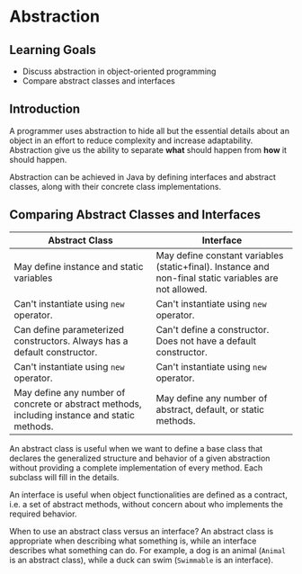 # Abstraction

## Learning Goals

- Discuss abstraction in object-oriented programming
- Compare abstract classes and interfaces

## Introduction


A programmer uses abstraction to hide all but the essential details about an object in an effort
to reduce complexity and increase adaptability.  Abstraction give us the ability to separate **what** should
happen from **how** it should happen.

Abstraction can be achieved in Java by defining interfaces and abstract classes,
along with their concrete class implementations.


## Comparing Abstract Classes and Interfaces

| Abstract Class                                                                                | Interface                                                                                              |
|-----------------------------------------------------------------------------------------------|--------------------------------------------------------------------------------------------------------|
| May define instance and static variables                                                      | May define constant variables (static+final). Instance and non-final static variables are not allowed. |
| Can't instantiate using `new` operator.                                                       | Can't instantiate using `new` operator.                                                                |
| Can define parameterized constructors. Always has a default constructor.                      | Can't define a constructor.  Does not have a default constructor.                                      | 
| Can't instantiate using `new` operator.                                                       | Can't instantiate using `new` operator.                                                                |
| May define any number of concrete or abstract methods, including instance and static methods. | May define any number of abstract, default, or static methods.                                         |

An abstract class is useful when we want to define a base class that declares the
generalized structure and behavior of a given abstraction without providing a complete implementation of every method.
Each subclass will fill in the details.

An interface is useful when object functionalities are defined as a contract, i.e. a set of abstract methods,
without concern about who implements the required behavior.

When to use an abstract class versus an interface?  An abstract class is appropriate when describing what something is,
while an interface describes what something can do.  For example, a dog is an animal (`Animal` is an abstract class),
while a duck can swim (`Swimmable` is an interface).

